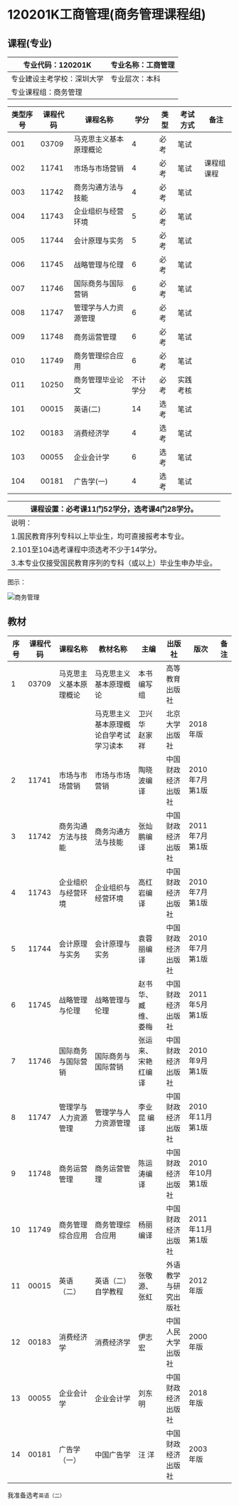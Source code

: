 # 120201K工商管理(商务管理课程组)



## 课程(专业)

| 专业代码：120201K          | 专业名称：工商管理 |
| -------------------------- | ------------------ |
| 专业建设主考学校：深圳大学 | 专业层次：本科     |
| 专业课程组：商务管理       |                    |

| 类型序号 | 课程代码 | 课程名称               | 学分     | 类型 | 考试方式 | 备注       |
| -------- | -------- | ---------------------- | -------- | ---- | -------- | ---------- |
| 001      | 03709    | 马克思主义基本原理概论 | 4        | 必考 | 笔试     |            |
| 002      | 11741    | 市场与市场营销         | 4        | 必考 | 笔试     | 课程组课程 |
| 003      | 11742    | 商务沟通方法与技能     | 4        | 必考 | 笔试     |            |
| 004      | 11743    | 企业组织与经营环境     | 5        | 必考 | 笔试     |            |
| 005      | 11744    | 会计原理与实务         | 5        | 必考 | 笔试     |            |
| 006      | 11745    | 战略管理与伦理         | 6        | 必考 | 笔试     |            |
| 007      | 11746    | 国际商务与国际营销     | 6        | 必考 | 笔试     |            |
| 008      | 11747    | 管理学与人力资源管理   | 6        | 必考 | 笔试     |            |
| 009      | 11748    | 商务运营管理           | 6        | 必考 | 笔试     |            |
| 010      | 11749    | 商务管理综合应用       | 6        | 必考 | 笔试     |            |
| 011      | 10250    | 商务管理毕业论文       | 不计学分 | 必考 | 实践考核 |            |
| 101      | 00015    | 英语(二)               | 14       | 选考 | 笔试     |            |
| 102      | 00183    | 消费经济学             | 4        | 选考 | 笔试     |            |
| 103      | 00055    | 企业会计学             | 6        | 选考 | 笔试     |            |
| 104      | 00181    | 广告学(一)             | 4        | 选考 | 笔试     |            |

| 课程设置：必考课11门52学分，选考课4门28学分。              |
| ---------------------------------------------------------- |
| 说明：                                                     |
| 1.国民教育序列专科以上毕业生，均可直接报考本专业。         |
| 2.101至104选考课程中须选考不少于14学分。                   |
| 3.本专业仅接受国民教育序列的专科（或以上）毕业生申办毕业。 |



图示：

![商务管理](https://my-markdown-picgo.oss-cn-shenzhen.aliyuncs.com/img/20200419140935.jpg)

## 教材



| 序号 | 课程代码 | 课程名称               | 教材名称                               | 主编               | 出版社               | 版次            | 备注 |
| ---- | -------- | ---------------------- | -------------------------------------- | ------------------ | -------------------- | --------------- | ---- |
| 1    | 03709    | 马克思主义基本原理概论 | 马克思主义基本原理概论                 | 本书编写组         | 高等教育出版社       |                 |      |
|      |          |                        | 马克思主义基本原理概论自学考试学习读本 | 卫兴华　赵家祥     | 北京大学出版社       | 2018年版        |      |
| 2    | 11741    | 市场与市场营销         | 市场与市场营销                         | 陶晓波编译         | 中国财政经济出版社   | 2010年7月第1版  |      |
| 3    | 11742    | 商务沟通方法与技能     | 商务沟通方法与技能                     | 张灿鹏编译         | 中国财政经济出版社   | 2011年7月第1版  |      |
| 4    | 11743    | 企业组织与经营环境     | 企业组织与经营环境                     | 高红岩编译         | 中国财政经济出版社   | 2010年7月第1版  |      |
| 5    | 11744    | 会计原理与实务         | 会计原理与实务                         | 袁蓉丽编译         | 中国财政经济出版社   | 2010年7月第1版  |      |
| 6    | 11745    | 战略管理与伦理         | 战略管理与伦理                         | 赵书华、臧维、娄梅 | 中国财政经济出版社   | 2011年5月第1版  |      |
| 7    | 11746    | 国际商务与国际营销     | 国际商务与国际营销                     | 张运来、宋艳红编译 | 中国财政经济出版社   | 2010年9月第1版  |      |
| 8    | 11747    | 管理学与人力资源管理   | 管理学与人力资源管理                   | 李业昆 编译        | 中国财政经济出版社   | 2010年11月第1版 |      |
| 9    | 11748    | 商务运营管理           | 商务运营管理                           | 陈运涛编译         | 中国财政经济出版社   | 2010年10月第1版 |      |
| 10   | 11749    | 商务管理综合应用       | 商务管理综合应用                       | 杨丽编译           | 中国财政经济出版社   | 2011年11月第1版 |      |
| 11   | 00015    | 英语（二）             | 英语（二）自学教程                     | 张敬源、张虹       | 外语教学与研究出版社 | 2012年版        |      |
| 12   | 00183    | 消费经济学             | 消费经济学                             | 伊志宏             | 中国人民大学出版社   | 2000年版        |      |
| 13   | 00055    | 企业会计学             | 企业会计学                             | 刘东明             | 中国财政经济出版社   | 2018年版        |      |
| 14   | 00181    | 广告学（一）           | 中国广告学                             | 汪 洋              | 中国财政经济出版社   | 2003年版        |      |

我准备选考`英语（二）`





